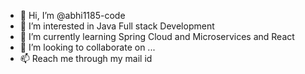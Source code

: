 - 👋 Hi, I’m @abhi1185-code
- 👀 I’m interested in Java Full stack Development
- 🌱 I’m currently learning Spring Cloud and Microservices and React
- 💞️ I’m looking to collaborate on ...
- 📫 Reach me through my mail id

<!---
abhi1185-code/abhi1185-code is a ✨ special ✨ repository because its `README.md` (this file) appears on your GitHub profile.
You can click the Preview link to take a look at your changes.
--->
